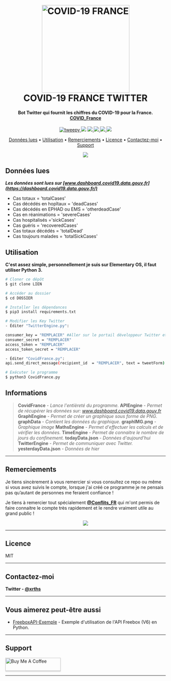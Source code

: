 
  
<h1 align="center">
  <br>
  <a href="www.xrths.fr"><img src="https://i.ibb.co/QPLPSNn/t-l-chargement-2.png)" alt="COVID-19 FRANCE" width="275"></a>
  <br>
  COVID-19 FRANCE TWITTER
  <br>
</h1>

<h4 align="center">Bot Twitter qui fournit les chiffres du COVID-19 pour la France. 
<br>
<a href="https://twitter.com/COVID_France" target="_blank">COVID_France</a></h4>

<p align="center">
  <a href="https://badge.fury.io/py/tweepy">
    <img src="https://badge.fury.io/py/tweepy.svg"
         alt="tweepy">
  </a>
  <a href="https://badge.fury.io/py/matplotlib"><img src="https://badge.fury.io/py/matplotlib.svg"></a>
  <a href="https://badge.fury.io/py/numpy">
      <img src="https://badge.fury.io/py/numpy.svg">
  </a>
  <a href="https://badge.fury.io/py/csv">
    <img src="https://badge.fury.io/py/csv.svg">
  </a>
    <a href="https://badge.fury.io/py/BeautifulSoup">
    <img src="https://badge.fury.io/py/BeautifulSoup.svg">
  </a>
    </a>
    <a href="https://badge.fury.io/py/requests">
    <img src="https://badge.fury.io/py/requests.svg">
  </a>
</p>

<p align="center">
  <a href="#données-lues">Données lues</a> •
  <a href="#utilisation">Utilisation</a> •
  <a href="#remerciements">Remerciements</a> •
  <a href="#licence">Licence</a> •
  <a href="#contactez-moi">Contactez-moi</a> •
  <a href="#support">Support</a> 
</p>

<p align="center">
  <img src="https://i.ibb.co/M58RZFz/screely-1586216563483.png">
</p>

## Données lues
***Les données sont lues sur [www.dashboard.covid19.data.gouv.fr](https://dashboard.covid19.data.gouv.fr/)***

* Cas totaux = 'totalCases'
* Cas décédés en hopîtaux = 'deadCases'
* Cas décédés en EPHAD ou EMS = 'otherdeadCase'
* Cas en réanimations = 'severeCases'
* Cas hospitalisés ='sickCases'
* Cas guéris = 'recoveredCases'
* Cas totaux décédés = 'totalDead'
* Cas toujours malades = 'totalSickCases'


## Utilisation

**C'est assez simple, personnellement je suis sur Elementary OS, il faut utiliser Python 3.**

```bash
# Cloner ce dépôt
$ git clone LIEN

# Accéder au dossier
$ cd DOSSIER

# Installer les dépendances
$ pip3 install requirements.txt

# Modifier les Key Twitter
- Éditer "TwitterEngine.py":

consumer_key = "REMPLACER" #Aller sur le portail développeur Twitter et remplacer.
consumer_secret = "REMPLACER"
access_token = "REMPLACER"
access_token_secret = "REMPLACER"

- Éditer "CovidFrance.py":
api.send_direct_message(recipient_id  = "REMPLACER", text = tweetForm) #Remplacer par l'ID d'un compte qui recevra le tweet par DM (permet de le prévisualiser)

# Exécuter le programme
$ python3 CovidFrance.py
```


## Informations

> **CovidFrance** - *Lance l'entièreté du programme.*
> **APIEngine** - *Permet de récupérer les données sur: www.dashboard.covid19.data.gouv.fr*
> **GraphEngine** - *Permet de créer un graphique sous forme de PNG.*
> **graphData** - *Contient les données du graphique.*
> **graphIMG.png** - *Graphique image*
> **MathsEngine** - *Permet d'effectuer les calculs et de vérifier les données.*
> **TimeEngine** - *Permet de connaitre le nombre de jours du confinement.*
> **todayData.json** - *Données d'aujourd'hui*
> **TwitterEngine** - *Permet de communiquer avec Twitter.*
> **yesterdayData.json** - *Données de hier*

---
## Remerciements

Je tiens sincèrement à vous remercier si vous consultez ce repo ou même si vous avez suivis le compte, lorsque j'ai créé ce programme je ne pensais pas qu’autant de personnes me feraient confiance ! 

Je tiens à remercier tout spécialement **[@Conflits_FR](https://twitter.com/Conflits_FR)** qui m'ont permis de faire connaitre le compte très rapidement et le rendre vraiment utile au grand public !

<p align="center">
  <img src="https://i.ibb.co/qx04YmD/screely-1586219758514.png">
</p>


---
## Licence
MIT

---
## Contactez-moi
**Twitter - [@xrths](https://twitter.com/xrths)**

---
## Vous aimerez peut-être aussi
- [FreeboxAPI-Exemple](https://github.com/Ottawas/FreeboxAPI-Exemple) - Exemple d'utilisation de l'API Freebox (V6) en Python.
--- 

## Support
<a href="https://www.buymeacoffee.com/xrths" target="_blank"><img src="https://www.buymeacoffee.com/assets/img/custom_images/purple_img.png" alt="Buy Me A Coffee" style="height: 41px !important;width: 174px !important;box-shadow: 0px 3px 2px 0px rgba(190, 190, 190, 0.5) !important;-webkit-box-shadow: 0px 3px 2px 0px rgba(190, 190, 190, 0.5) !important;" ></a>

---

